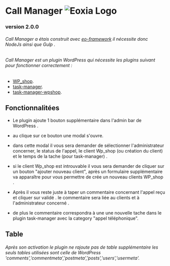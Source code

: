 # Call Manager ![Eoxia Logo](https://avatars0.githubusercontent.com/u/3227847?s=200&amp;v=4)
### version 2.0.0

###### Call Manager a étais construit avec [eo-framework](https://github.com/Eoxia/eo-framework) il nécessite donc NodeJs ainsi que Gulp .
###### Call Manager est un plugin WordPress qui nécessite les plugins suivant pour fonctionner correctement :

* [WP_shop](https://github.com/Eoxia/wpshop).
* [task-manager](https://github.com/Eoxia/task-manager).
* [task-manager-wpshop](https://github.com/Eoxia/task-manager-wpshop).

## Fonctionnalitées

* Le plugin ajoute 1 bouton supplémentaire dans l'admin bar de WordPress .

* au clique sur ce bouton une modal s'ouvre.

* dans cette modal il vous sera demander de sélectionner l'administrateur concerner, le status de l'appel, le client Wp_shop (ou création du client) et le temps de la tache (pour task-manager) .

* si le client Wp_shop est introuvable il vous sera demander de cliquer sur un bouton "ajouter nouveau client", après un formulaire supplémentaire va apparaître pour vous permettre de crée un nouveau clients WP_shop .

* Après il vous reste juste à taper un commentaire concernant l'appel reçu et cliquer sur validé . le commentaire sera liée au clients et à l'administrateur concerné .

* de plus le commentaire correspondra à une une nouvelle tache dans le plugin task-manager avec la category "appel téléphonique".


## Table

###### Après son activation le plugin ne rajoute pas de table supplémentaire les seuls tables utilisées sont celle de WordPress 'comments','commentmeta','postmeta','posts','users','usermeta'.

